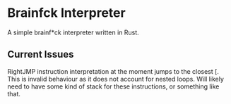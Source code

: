 # Brainfck Interpreter

A simple brainf*ck interpreter written in Rust.

## Current Issues
RightJMP instruction interpretation at the moment jumps to the closest [. 
This is invalid behaviour as it does not account for nested loops.
Will likely need to have some kind of stack for these instructions, or something like that.
